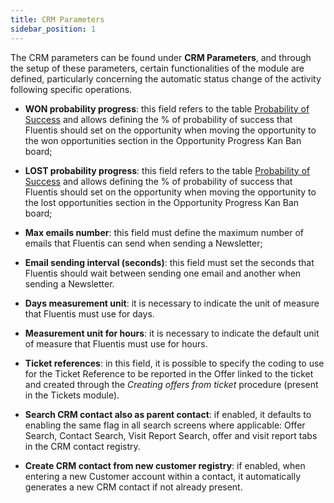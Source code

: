 ```yaml
---
title: CRM Parameters 
sidebar_position: 1
---
```


The CRM parameters can be found under **CRM Parameters**, and through the setup of these parameters, certain functionalities of the module are defined, particularly concerning the automatic status change of the activity following specific operations.

- **WON probability progress**: this field refers to the table [Probability of Success](/docs/configurations/tables/crm/opportunities/probability-progress) and allows defining the % of probability of success that Fluentis should set on the opportunity when moving the opportunity to the won opportunities section in the Opportunity Progress Kan Ban board;

- **LOST probability progress**: this field refers to the table [Probability of Success](/docs/configurations/tables/crm/opportunities/probability-progress) and allows defining the % of probability of success that Fluentis should set on the opportunity when moving the opportunity to the lost opportunities section in the Opportunity Progress Kan Ban board;

- **Max emails number**: this field must define the maximum number of emails that Fluentis can send when sending a Newsletter;

- **Email sending interval (seconds)**: this field must set the seconds that Fluentis should wait between sending one email and another when sending a Newsletter.

- **Days measurement unit**: it is necessary to indicate the unit of measure that Fluentis must use for days.

- **Measurement unit for hours**: it is necessary to indicate the default unit of measure that Fluentis must use for hours.

- **Ticket references**: in this field, it is possible to specify the coding to use for the Ticket Reference to be reported in the Offer linked to the ticket and created through the *Creating offers from ticket* procedure (present in the Tickets module).

- **Search CRM contact also as parent contact**: if enabled, it defaults to enabling the same flag in all search screens where applicable: Offer Search, Contact Search, Visit Report Search, offer and visit report tabs in the CRM contact registry.

- **Create CRM contact from new customer registry**: if enabled, when entering a new Customer account within a contact, it automatically generates a new CRM contact if not already present.